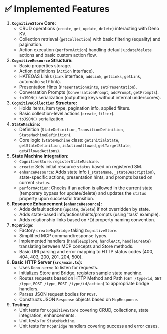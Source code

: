 # ✅ Implemented Features

1.  **`CognitiveStore` Core:**
    *   CRUD operations (`create`, `get`, `update`, `delete`) interacting with Deno KV.
    *   Collection retrieval (`getCollection`) with basic filtering (equality) and pagination.
    *   Action execution (`performAction`) handling default `update`/`delete` actions and basic custom action flow.
2.  **`CognitiveResource` Structure:**
    *   Basic properties storage.
    *   Action definitions (`Action` interface).
    *   HATEOAS Links (`Link` interface, `addLink`, `getLinks`, `getLink`, automatic `self` link).
    *   Presentation Hints (`PresentationHints`, `setPresentation`).
    *   Conversation Prompts (`ConversationPrompt`, `addPrompt`, `getPrompts`).
    *   `toJSON()` serialization (outputting keys without internal underscores).
3.  **`CognitiveCollection` Structure:**
    *   Holds items, item type, pagination info, applied filters.
    *   Basic collection-level actions (`create`, `filter`).
    *   `toJSON()` serialization.
4.  **`StateMachine`:**
    *   Definition (`StateDefinition`, `TransitionDefinition`, `StateMachineDefinition`).
    *   Core logic (`StateMachine` class: `getInitialState`, `getStateDefinition`, `isActionAllowed`, `getTargetState`, `getAllowedActions`).
5.  **State Machine Integration:**
    *   `CognitiveStore.registerStateMachine`.
    *   `create`: Sets initial resource `status` based on registered SM.
    *   `enhanceResource`: Adds state info (`_stateName`, `_stateDescription`), state-specific actions, presentation hints, and prompts based on current `status`.
    *   `performAction`: Checks if an action is allowed in the current state (temporary bypass for update/delete) and updates the `status` property upon successful transition.
6.  **Resource Enhancement (`enhanceResource`):**
    *   Adds default actions (`update`, `delete`) if not overridden by state.
    *   Adds state-based info/actions/hints/prompts (using 'task' example).
    *   Adds relationship links based on `*Id` property naming convention.
7.  **`McpBridge`:**
    *   Factory `createMcpBridge` taking `CognitiveStore`.
    *   Simplified MCP command/response types.
    *   Implemented handlers (`handleExplore`, `handleAct`, `handleCreate`) translating between MCP concepts and Store methods.
    *   Basic URI parsing and error mapping to HTTP status codes (400, 404, 403, 200, 201, 204, 500).
8.  **Basic HTTP Server (`src/main.ts`):**
    *   Uses `Deno.serve` to listen for requests.
    *   Initializes Store and Bridge, registers sample state machine.
    *   Routes requests based on HTTP Method and Path (`GET /type/id`, `GET /type`, `POST /type`, `POST /type/id/action`) to appropriate bridge handlers.
    *   Parses JSON request bodies for `POST`.
    *   Constructs JSON `Response` objects based on `McpResponse`.
9.  **Testing:**
    *   Unit tests for `CognitiveStore` covering CRUD, collections, state integration, enhancements.
    *   Unit tests for `StateMachine`.
    *   Unit tests for `McpBridge` handlers covering success and error cases. 